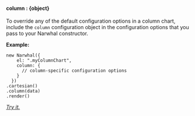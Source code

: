 #### **column** : {object}



To override any of the default configuration options in a column chart, include the `column` configuration object in the configuration options that you pass to your Narwhal constructor.

**Example:**

	new Narwhal({
	    el: ".myColumnChart",
	    column: {
	      // column-specific configuration options
	    }
	  })
	.cartesian()
	.column(data)
	.render()	

*[Try it.](http://jsfiddle.net/forio/pG9Dx/)*





